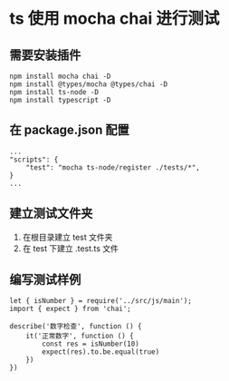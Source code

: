 
# ts 使用 mocha chai 进行测试
## 需要安装插件

```
npm install mocha chai -D
npm install @types/mocha @types/chai -D
npm install ts-node -D
npm install typescript -D
```

## 在 package.json 配置

```
...
"scripts": {
    "test": "mocha ts-node/register ./tests/*",
}
...
```

## 建立测试文件夹
1. 在根目录建立 test 文件夹
2. 在 test 下建立 .test.ts 文件

## 编写测试样例

```
let { isNumber } = require('../src/js/main');
import { expect } from 'chai';

describe('数字检查', function () {
    it('正常数字', function () {
        const res = isNumber(10)
        expect(res).to.be.equal(true)
    })
})
```